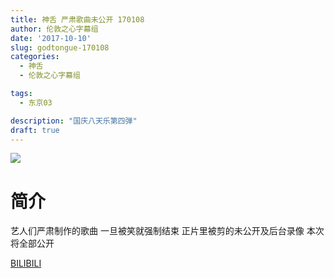 ```yaml
---
title: 神舌 严肃歌曲未公开 170108
author: 伦敦之心字幕组
date: '2017-10-10'
slug: godtongue-170108
categories:
  - 神舌
  - 伦敦之心字幕组

tags: 
  - 东京03

description: "国庆八天乐第四弹"
draft: true
---
```


![](https://wx2.sinaimg.cn/mw1024/a5ffaf9bgy1fk60wgu8d8j20xd0kun30.jpg)

# 简介

艺人们严肃制作的歌曲
一旦被笑就强制结束
正片里被剪的未公开及后台录像
本次将全部公开 

[BILIBILI](https://www.bilibili.com/video/av15050671)

